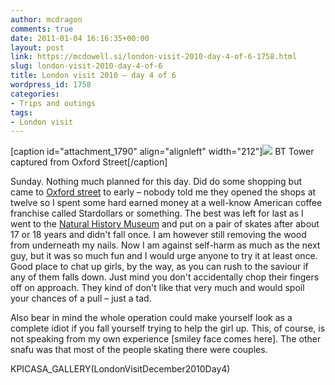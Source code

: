 ```yaml
---
author: mcdragon
comments: true
date: 2011-01-04 16:16:35+00:00
layout: post
link: https://mcdowell.si/london-visit-2010-day-4-of-6-1758.html
slug: london-visit-2010-day-4-of-6
title: London visit 2010 – day 4 of 6
wordpress_id: 1758
categories:
- Trips and outings
tags:
- London visit
---
```


[caption id="attachment_1790" align="alignleft" width="212"][![](https://mcdowell.si/wp-content/uploads/2011/01/BT_Tower-1-212x300.jpg)](https://mcdowell.si/wp-content/uploads/2011/01/BT_Tower.jpg) BT Tower captured from Oxford Street[/caption]

Sunday. Nothing much planned for this day. Did do some shopping but came to [Oxford street](http://en.wikipedia.org/wiki/Oxford_Street) to early – nobody told me they opened the shops at twelve so I spent some hard earned money at a well-know American coffee franchise called Stardollars or something. The best was left for last as I went to the [Natural History Museum](http://en.wikipedia.org/wiki/Natural_History_Museum) and put on a pair of skates after about 17 or 18 years and didn't fall once. I am however still removing the wood from underneath my nails. Now I am against self-harm as much as the next guy, but it was so much fun and I would urge anyone to try it at least once. Good place to chat up girls, by the way, as you can rush to the saviour if any of them falls down. Just mind you don't accidentally chop their fingers off on approach. They kind of don't like that very much and would spoil your chances of a pull – just a tad.

Also bear in mind the whole operation could make yourself look as a complete idiot if you fall yourself trying to help the girl up. This, of course, is not speaking from my own experience [smiley face comes here]. The other snafu was that most of the people skating there were couples.

KPICASA_GALLERY(LondonVisitDecember2010Day4)
